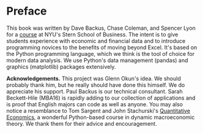 Preface
=======

This book was written by Dave Backus, Chase Coleman, and Spencer Lyon for a [course](https://github.com/DaveBackus/Data_Bootcamp#data-bootcamp) at NYU's Stern School of Business.  The intent is to give students experience with economic and financial data and to introduce programming novices to the benefits of moving beyond Excel.  It's based on the Python programming language, which we think is the tool of choice for modern data analysis.  We use Python's data management (pandas) and graphics (matplotlib) packages extensively.  


**Acknowledgements.** This project was Glenn Okun's idea.  We should probably thank him, but he really should have done this himself. We do appreciate his support. Paul Backus is our technical consultant. Sarah Beckett-Hile (MBA16) is rapidly adding to our collection of applications and is proof that English majors can code as well as anyone. You may also notice a resemblance to Tom Sargent and John Stachurski's [Quantitative Economics](http://quant-econ.net/), a wonderful Python-based course in dynamic macroeconomic theory. We thank them for their advice and encouragement. 
